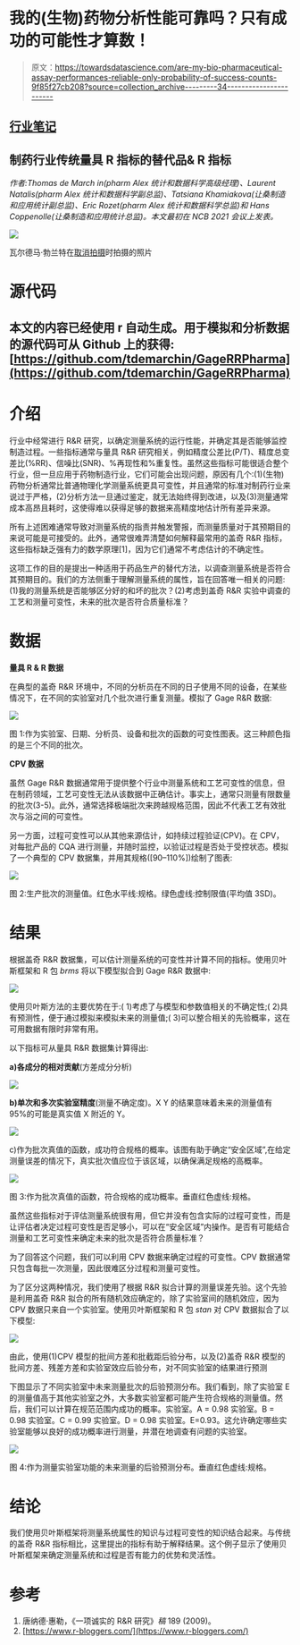 # 我的(生物)药物分析性能可靠吗？只有成功的可能性才算数！

> 原文：<https://towardsdatascience.com/are-my-bio-pharmaceutical-assay-performances-reliable-only-probability-of-success-counts-9f85f27cb208?source=collection_archive---------34----------------------->

## [行业笔记](https://towardsdatascience.com/tagged/notes-from-industry)

## **制药行业传统量具 R 指标的替代品& R 指标**

*作者:Thomas de March in(pharm Alex 统计和数据科学高级经理)、Laurent Natalis(pharm Alex 统计和数据科学副总监)、Tatsiana Khamiakova(让桑制造和应用统计副总监)、Eric Rozet(pharm Alex 统计和数据科学总监)和 Hans Coppenolle(让桑制造和应用统计总监)。本文最初在 NCB 2021 会议上发表。*

![](img/46b9a07345b7c1497b7f4033a9e5dd08.png)

瓦尔德马·勃兰特在[取消拍摄](https://unsplash.com/photos/Xlc8HG_FB2k)时拍摄的照片

# 源代码

## 本文的内容已经使用 r 自动生成。用于模拟和分析数据的源代码可从 Github 上的**获得:**[https://github.com/tdemarchin/GageRRPharma](https://github.com/tdemarchin/GageRRPharma)

# 介绍

行业中经常进行 R&R 研究，以确定测量系统的运行性能，并确定其是否能够监控制造过程。一些指标通常与量具 R&R 研究相关，例如精度公差比(P/T)、精度总变差比(%RR)、信噪比(SNR)、%再现性和%重复性。虽然这些指标可能很适合整个行业，但一旦应用于药物制造行业，它们可能会出现问题，原因有几个:(1)(生物)药物分析通常比普通物理化学测量系统更具可变性，并且通常的标准对制药行业来说过于严格，(2)分析方法一旦通过鉴定，就无法始终得到改进，以及(3)测量通常成本高昂且耗时，这使得难以获得足够的数据来高精度地估计所有差异来源。

所有上述困难通常导致对测量系统的指责并触发警报，而测量质量对于其预期目的来说可能是可接受的。此外，通常很难弄清楚如何解释最常用的盖奇 R&R 指标，这些指标缺乏强有力的数学原理[1]，因为它们通常不考虑估计的不确定性。

这项工作的目的是提出一种适用于药品生产的替代方法，以调查测量系统是否符合其预期目的。我们的方法侧重于理解测量系统的属性，旨在回答唯一相关的问题:(1)我的测量系统是否能够区分好的和坏的批次？(2)考虑到盖奇 R&R 实验中调查的工艺和测量可变性，未来的批次是否符合质量标准？

# **数据**

**量具 R & R 数据**

在典型的盖奇 R&R 环境中，不同的分析员在不同的日子使用不同的设备，在某些情况下，在不同的实验室对几个批次进行重复测量。模拟了 Gage R&R 数据:

![](img/e81e5482e4f4dd2221520aef460d86fc.png)

图 1:作为实验室、日期、分析员、设备和批次的函数的可变性图表。这三种颜色指的是三个不同的批次。

**CPV 数据**

虽然 Gage R&R 数据通常用于提供整个行业中测量系统和工艺可变性的信息，但在制药领域，工艺可变性无法从该数据中正确估计。事实上，通常只测量有限数量的批次(3-5)。此外，通常选择极端批次来跨越规格范围，因此不代表工艺有效批次与浴之间的可变性。

另一方面，过程可变性可以从其他来源估计，如持续过程验证(CPV)。在 CPV，对每批产品的 CQA 进行测量，并随时监控，以验证过程是否处于受控状态。模拟了一个典型的 CPV 数据集，并用其规格([90–110%])绘制了图表:

![](img/ecde24c28b563003215450e173c4f0fc.png)

图 2:生产批次的测量值。红色水平线:规格。绿色虚线:控制限值(平均值 3SD)。

# **结果**

根据盖奇 R&R 数据集，可以估计测量系统的可变性并计算不同的指标。使用贝叶斯框架和 R 包 *brms* 将以下模型拟合到 Gage R&R 数据中:

![](img/fdc38a6ec13aa6fdeaffdbe3d09cba29.png)

使用贝叶斯方法的主要优势在于:( 1)考虑了与模型和参数值相关的不确定性;( 2)具有预测性，便于通过模拟来模拟未来的测量值;( 3)可以整合相关的先验概率，这在可用数据有限时非常有用。

以下指标可从量具 R&R 数据集计算得出:

**a)各成分的相对贡献**(方差成分分析)

![](img/fdefde73688fa5bc016f4d14c36687be.png)

**b)单次和多次实验室精度**(测量不确定度)。X Y 的结果意味着未来的测量值有 95%的可能是真实值 X 附近的 Y。

![](img/aaa31508e596bd872ae41e36e53ad0db.png)

c)作为批次真值的函数，成功符合规格的概率。该图有助于确定“安全区域”,在给定测量误差的情况下，真实批次值应位于该区域，以确保满足规格的高概率。

![](img/408230cd0306e0823485526e4fdbcf85.png)

图 3:作为批次真值的函数，符合规格的成功概率。垂直红色虚线:规格。

虽然这些指标对于评估测量系统很有用，但它并没有包含实际的过程可变性，而是让评估者决定过程可变性是否足够小，可以在“安全区域”内操作。是否有可能结合测量和工艺可变性来确定未来的批次是否符合质量标准？

为了回答这个问题，我们可以利用 CPV 数据来确定过程的可变性。CPV 数据通常只包含每批一次测量，因此很难区分过程和测量可变性。

为了区分这两种情况，我们使用了根据 R&R 拟合计算的测量误差先验。这个先验是利用盖奇 R&R 拟合的所有随机效应确定的，除了实验室间的随机效应，因为 CPV 数据只来自一个实验室。使用贝叶斯框架和 R 包 *stan* 对 CPV 数据拟合了以下模型:

![](img/b7b41946f5278f8a5467991f4f0015fb.png)

由此，使用(1)CPV 模型的批间方差和批截距后验分布，以及(2)盖奇 R&R 模型的批间方差、残差方差和实验室效应后验分布，对不同实验室的结果进行预测

下图显示了不同实验室中未来测量批次的后验预测分布。我们看到，除了实验室 E 的测量值高于其他实验室之外，大多数实验室都可能产生符合规格的测量值。然后，我们可以计算在规范范围内成功的概率。实验室。A = 0.98 实验室。B = 0.98 实验室。C = 0.99 实验室。D = 0.98 实验室。E=0.93。这允许确定哪些实验室能够以良好的成功概率进行测量，并潜在地调查有问题的实验室。

![](img/99e0227c2d2db15788470642bd77c983.png)

图 4:作为测量实验室功能的未来测量的后验预测分布。垂直红色虚线:规格。

# **结论**

我们使用贝叶斯框架将测量系统属性的知识与过程可变性的知识结合起来。与传统的盖奇 R&R 指标相比，这里提出的指标有助于解释结果。这个例子显示了使用贝叶斯框架来确定测量系统和过程是否有能力的优势和灵活性。

# 参考

1.  唐纳德·惠勒，《一项诚实的 R&R 研究》*稿* 189 (2009)。
2.  [https://www.r-bloggers.com/](https://www.r-bloggers.com/)